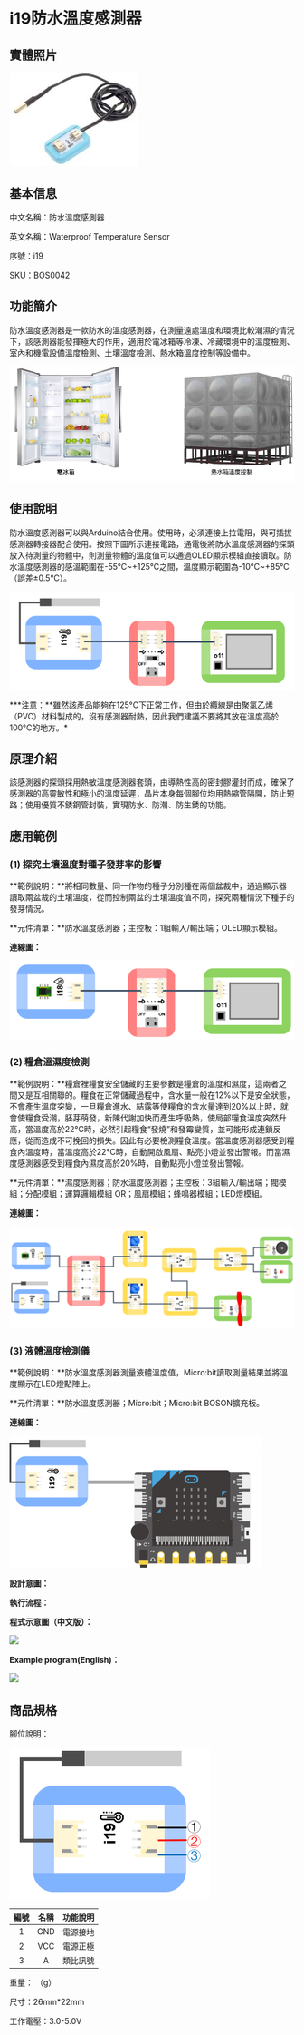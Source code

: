 # i19防水溫度感測器

##  實體照片

![](../.gitbook/assets/water_proof_temperature_sensor/water_proof_temperature_sensor.jpg)

## 基本信息

中文名稱：防水溫度感測器

英文名稱：Waterproof Temperature Sensor

序號：i19

SKU：BOS0042

## 功能簡介

防水溫度感測器是一款防水的溫度感測器，在測量遠處溫度和環境比較潮濕的情況下，該感測器能發揮極大的作用，適用於電冰箱等冷凍、冷藏環境中的溫度檢測、室內和機電設備溫度檢測、土壤溫度檢測、熱水箱溫度控制等設備中。

![](../.gitbook/assets/water_proof_temperature_sensor/water_proof_temperature_sensor_intro.png)

## 使用說明

防水溫度感測器可以與Arduino結合使用。使用時，必須連接上拉電阻，與可插拔感測器轉接器配合使用。按照下圖所示連接電路，通電後將防水溫度感測器的探頭放入待測量的物體中，則測量物體的溫度值可以通過OLED顯示模組直接讀取。防水溫度感測器的感溫範圍在-55℃~+125℃之間，溫度顯示範圍為-10°C~+85°C（誤差±0.5°C）。

![](../.gitbook/assets/water_proof_temperature_sensor/water_proof_temperature_sensor_ui.png)

**\*注意：**雖然該產品能夠在125°C下正常工作，但由於纜線是由聚氯乙烯（PVC）材料製成的，沒有感測器耐熱，因此我們建議不要將其放在溫度高於100°C的地方。\*

## 原理介紹

該感測器的探頭採用熱敏溫度感測器套頭，由導熱性高的密封膠灌封而成，確保了感測器的高靈敏性和極小的溫度延遲，晶片本身每個腳位均用熱縮管隔開，防止短路；使用優質不銹鋼管封裝，實現防水、防潮、防生銹的功能。

## 應用範例

### \(1\) 探究土壤溫度對種子發芽率的影響

**範例說明：**將相同數量、同一作物的種子分別種在兩個盆裁中，通過顯示器讀取兩盆裁的土壤溫度，從而控制兩盆的土壤溫度值不同，探究兩種情況下種子的發芽情況。

**元件清單：**防水溫度感測器；主控板：1組輸入/輸出端；OLED顯示模組。

**連線圖：**

![](../.gitbook/assets/water_proof_temperature_sensor/water_proof_temperature_sensor_example1.png)

### \(2\) 糧倉溫濕度檢測

**範例說明：**糧倉裡糧食安全儲藏的主要參數是糧倉的溫度和濕度，這兩者之間又是互相關聯的。糧食在正常儲藏過程中，含水量一般在12%以下是安全狀態，不會產生溫度突變，一旦糧倉進水、結露等使糧食的含水量達到20%以上時，就會使糧食受潮，胚芽萌發，新陳代謝加快而產生呼吸熱，使局部糧食溫度突然升高，當溫度高於22°C時，必然引起糧食“發燒”和發霉變質，並可能形成連鎖反應，從而造成不可挽回的損失。因此有必要檢測糧食溫度。當溫度感測器感受到糧食內溫度時，當溫度高於22°C時，自動開啟風扇、點亮小燈並發出警報。而當濕度感測器感受到糧食內濕度高於20%時，自動點亮小燈並發出警報。

**元件清單：**濕度感測器；防水溫度感測器；主控板：3組輸入/輸出端；閥模組；分配模組；運算邏輯模組 OR；風扇模組；蜂鳴器模組；LED燈模組。

**連線圖：**

![](../.gitbook/assets/water_proof_temperature_sensor/water_proof_temperature_sensor_example2.png)

### \(3\) 液體溫度檢測儀

**範例說明：**防水溫度感測器測量液體溫度值，Micro:bit讀取測量結果並將溫度顯示在LED燈點陣上。

**元件清單：**防水溫度感測器；Micro:bit；Micro:bit BOSON擴充板。

**連線圖：**

![](../.gitbook/assets/water_proof_temperature_sensor/water_proof_temperature_sensor_example3.png)

**設計意圖：**

**執行流程：**

**程式示意圖（中文版）：**

![](https://github.com/assets/water_proof_temperature_sensor/water_proof_temperature_sensor_prg_ch_tw.png)

**Example program(English)：**

![](https://github.com/assets/water_proof_temperature_sensor/water_proof_temperature_sensor_prg_en.png)

## 商品規格

腳位說明：

![](../.gitbook/assets/water_proof_temperature_sensor/water_proof_temperature_sensor_spec.png)

| **編號** | **名稱** | **功能說明** |
| :---: | :---: | :---: |
| 1 | GND | 電源接地 |
| 2 | VCC | 電源正極 |
| 3 | A | 類比訊號 |

重量： （g）

尺寸：26mm\*22mm

工作電壓：3.0-5.0V

